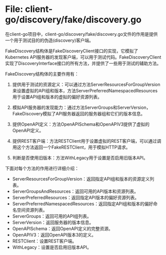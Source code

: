 # File: client-go/discovery/fake/discovery.go

在client-go项目中，client-go/discovery/fake/discovery.go文件的作用是提供一个用于测试目的的伪造(discovery)客户端。

FakeDiscovery结构体是FakeDiscoveryClient接口的实现，它模拟了Kubernetes API服务器的发现客户端，可以用于测试代码。FakeDiscoveryClient实现了DiscoveryInterface接口的所有方法，并提供了一些用于测试的辅助方法。

FakeDiscovery结构体的主要作用有：

1. 提供用于测试的资源定义：可以通过方法ServerResourcesForGroupVersion来设置虚拟的API组和版本，方法ServerPreferredNamespacedResources用于设置API组和版本的虚拟的偏好资源列表。

2. 模拟API服务器的发现能力：通过方法ServerGroups和ServerVersion，FakeDiscovery模拟了API服务器返回的服务器组和它们的版本信息。

3. 提供OpenAPI定义：方法OpenAPISchema和OpenAPIV3提供了虚拟的OpenAPI定义。

4. 提供REST客户端：方法RESTClient用于设置虚拟的REST客户端，可以通过调用这个方法返回一个FakeRESTClient，用于模拟HTTP请求。

5. 判断是否使用旧版本：方法WithLegacy用于设置是否启用旧版本API。

下面对每个方法的作用进行详细介绍：

- ServerResourcesForGroupVersion：返回指定API组和版本的资源定义列表。
- ServerGroupsAndResources：返回可用的API版本和资源列表。
- ServerPreferredResources：返回指定API版本的偏好资源列表。
- ServerPreferredNamespacedResources：返回指定API组和版本的偏好命名空间资源列表。
- ServerGroups：返回可用的API组列表。
- ServerVersion：返回服务器的版本信息。
- OpenAPISchema：返回OpenAPI定义的完整资源。
- OpenAPIV3：返回OpenAPI版本3的定义。
- RESTClient：设置REST客户端。
- WithLegacy：设置是否启用旧版本API。

